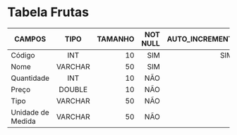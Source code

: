 # Tabela Frutas
| CAMPOS        |     TIPO      |TAMANHO|NOT NULL|AUTO_INCREMENT  | Primary Key 
| ------------- |:-------------:| -----:|--------:|------:        |  -------------:
| Código        | INT           | 10    |SIM      |SIM            |SIM
| Nome          | VARCHAR       | 50    |SIM      |               |NÃO
| Quantidade    | INT           | 10    |NÃO      |               |NÃO
| Preço         | DOUBLE        | 10    |NÃO      |               |NÃO
| Tipo          | VARCHAR       | 50    |NÃO      |               |NÃO
| Unidade de Medida | VARCHAR   | 50    |NÃO      |               |NÃO
